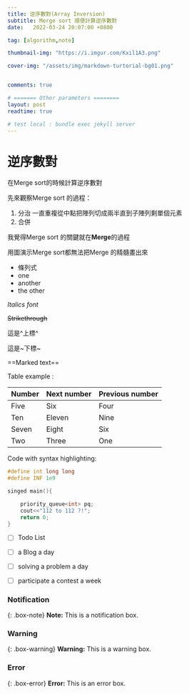 ```yaml
---
title: 逆序數對(Array Inversion)
subtitle: Merge sort 順便計算逆序數對
date:   2022-03-24 20:07:00 +0800

tag: [algorithm,note]

thumbnail-img: "https://i.imgur.com/Kxil1A3.png"

cover-img: "/assets/img/markdown-turtorial-bg01.png"


comments: true

# ======= Other parameters ========
layout: post
readtime: true

# test local : bundle exec jekyll server
---
```


# 逆序數對

在Merge sort的時候計算逆序數對

先來觀察Merge sort 的過程：

1. 分治 
一直重複從中點把陣列切成兩半直到子陣列剩單個元素
2. 合併

我覺得Merge sort 的關鍵就在**Merge**的過程

用圖演示Merge sort都無法把Merge 的精髓畫出來

- 條列式
- one
- another
- the other

*Italics font*

~~Strikethrough~~

這是^上標^

這是~下標~

==Marked text==

Table example :

| Number | Next number | Previous number |
| :------ |:--- | :--- |
| Five | Six | Four |
| Ten | Eleven | Nine |
| Seven | Eight | Six |
| Two | Three | One |


Code with syntax highlighting:

```cpp
#define int long long 
#define INF 1e9

singed main(){

    priority_queue<int> pq;
    cout<<"112 to 112 ?!";
    return 0;
}
```

- [ ] Todo List
- [ ] a Blog a day
- [ ] solving a problem a day
- [ ] participate a contest a week



### Notification

{: .box-note}
**Note:** This is a notification box.

### Warning

{: .box-warning}
**Warning:** This is a warning box.

### Error

{: .box-error}
**Error:** This is an error box.
